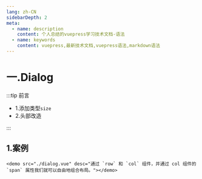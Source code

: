 ```yaml
---
lang: zh-CN
sidebarDepth: 2
meta:
  - name: description
    content: 个人总结的vuepress学习技术文档-语法
  - name: keywords
    content: vuepress,最新技术文档,vuepress语法,markdown语法
---
```


# 一.Dialog

:::tip 前言

- 1.添加类型`size`
- 2.头部改造

:::

## 1.案例

```
<demo src="./dialog.vue" desc="通过 `row` 和 `col` 组件，并通过 col 组件的 `span` 属性我们就可以自由地组合布局。"></demo>
```

<demo src="./dialog.vue" desc="通过 `row` 和 `col` 组件，并通过 col 组件的 `span` 属性我们就可以自由地组合布局。"></demo>
